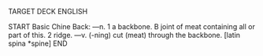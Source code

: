 TARGET DECK
ENGLISH

START
Basic
Chine
Back: —n. 1 a backbone. B joint of meat containing all or part of this. 2 ridge. —v. (-ning) cut (meat) through the backbone. [latin spina *spine]
END
